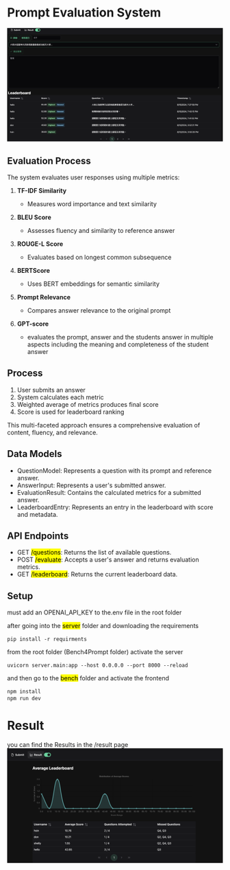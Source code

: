 # Prompt Evaluation System

![alt text](img/submit.png)

## Evaluation Process

The system evaluates user responses using multiple metrics:

1. **TF-IDF Similarity**

   - Measures word importance and text similarity

2. **BLEU Score**

   - Assesses fluency and similarity to reference answer

3. **ROUGE-L Score**

   - Evaluates based on longest common subsequence

4. **BERTScore**

   - Uses BERT embeddings for semantic similarity

5. **Prompt Relevance**
   - Compares answer relevance to the original prompt
6. **GPT-score**
   - evaluates the prompt, answer and the students answer in multiple aspects including the meaning and completeness of the student answer

## Process

1. User submits an answer
2. System calculates each metric
3. Weighted average of metrics produces final score
4. Score is used for leaderboard ranking

This multi-faceted approach ensures a comprehensive evaluation of content, fluency, and relevance.

## Data Models

- QuestionModel: Represents a question with its prompt and reference answer.
- AnswerInput: Represents a user's submitted answer.
- EvaluationResult: Contains the calculated metrics for a submitted answer.
- LeaderboardEntry: Represents an entry in the leaderboard with score and metadata.

## API Endpoints

- GET <mark>/questions</mark>: Returns the list of available questions.
- POST <mark>/evaluate</mark>: Accepts a user's answer and returns evaluation metrics.
- GET <mark>/leaderboard</mark>: Returns the current leaderboard data.

## Setup

must add an OPENAI_API_KEY to the.env file in the root folder

after going into the <mark>server</mark> folder and downloading the requirements

```
pip install -r requirments
```

from the root folder (Bench4Prompt folder) activate the server

```
uvicorn server.main:app --host 0.0.0.0 --port 8000 --reload
```

and then go to the <mark>bench</mark> folder and activate the frontend

```
npm install
npm run dev
```

# Result

you can find the Results in the /result page
![alt text](img/result.png)
